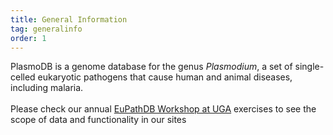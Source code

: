 ```yaml
---
title: General Information
tag: generalinfo
order: 1
---
```

PlasmoDB is a genome database for the genus <i>Plasmodium</i>, a set of single-celled eukaryotic pathogens that cause human and animal diseases, including malaria.
<br><br>
Please check our annual <a href="http://workshop.eupathdb.org/current/index.php?page=schedule">EuPathDB Workshop at UGA</a> exercises to see the scope of data and functionality in our sites
